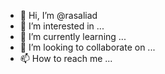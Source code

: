 - 👋 Hi, I’m @rasaliad
- 👀 I’m interested in ...
- 🌱 I’m currently learning ...
- 💞️ I’m looking to collaborate on ...
- 📫 How to reach me ...

<!---
rasaliad/rasaliad is a ✨ special ✨ repository because its `README.md` (this file) appears on your GitHub profile.
You can click the Preview link to take a look at your changes.
--->

